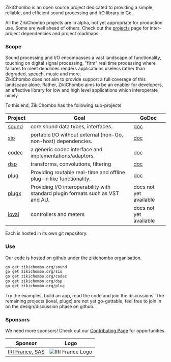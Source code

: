 ZikiChombo is an open source project dedicated to providing a simple, reliable, and efficient 
sound processing and I/O library in [Go](http://golang.org).

All the ZikiChombo projects are in alpha, not yet appropriate for production use.
Some are well ahead of others.  Check out the [projects](/projects) page for
inter-project dependencies and project roadmaps.

### Scope
Sound processing and I/O encompasses a vast landscape of functionality, touching
on digital signal processing, "firm" real time processing where failures to
meet deadlines renders applications useless rather than degraded, speech, music and more.  
ZikiChombo does not aim to provide support a full coverage of this landscape alone.  Rather,
ZikiChombo aims to be an enabler for developers, an effective library for low and
high level applications which interoperate nicely.

To this end, ZikiChombo has the following sub-projects

Project  | Goal | GoDoc
---------|------|------
[sound](http://github.com/zikichombo/sound)    | core sound data types, interfaces. | [doc](http://godoc.org/zikichombo.org/sound)
  [sio](http://github.com/zikichombo/sio)    | portable I/O without external (non-Go, non-host) dependencies.| [doc](http://godoc.org/zikichombo.org/sio)
  [codec](http://github.com/zikichombo/codec)  | a generic codec interface and implementations/adaptors.| [doc](http://godoc.org/zikichombo.org/codec)
  [dsp](http://github.com/zikichombo/dsp)    | transforms, convolutions, filtering | [doc](http://godoc.org/zikichombo.org/dsp)
  [plug](http://github.com/zikichombo/plug)   | Providing routable real-time and offline plug-in like functionality. | [doc](http://godoc.org/zikichombo.org/plug)
  [plugx](http://github.com/zikichombo/plugx)  | Providing I/O interoperability with standard plugin formats such as VST and AU. | docs not yet available
  [ioval](http://github.com/zikichombo/ioval)  | controllers and meters | docs not yet available

Each is hosted in its own git repository.

### Use
Our code is hosted on github under the zikichombo organisation.

```sh
go get zikichombo.org/sound
go get zikichombo.org/sio
go get zikichombo.org/codec
go get zikichombo.org/dsp
go get zikichombo.org/plug
```

Try the examples, build an app, read the code and join the discussions.  The remaining projects
(ioval, plugx) are not yet go-gettable, feel free to join in on the design/discussion phase on github.


### Sponsors

We need more sponsors!  Check out our [Contributing Page](/contrib) for 
opportunities.

Sponsor | Logo
--------|-----
[IRI France, SAS](http://iri-labs.com) | ![IRI France Logo](/iri-labs.ico) 








